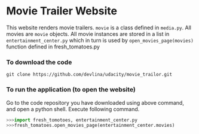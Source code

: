 # Movie Trailer Website #
This website renders movie trailers. `movie` is a class defined in `media.py`. All movies are `movie` objects.
All movie instances are stored in a list in `entertainment_center.py` which in turn is used by `open_movies_page(movies)`
function defined in fresh_tomatoes.py

### To download the code
```
git clone https://github.com/devlina/udacity/movie_trailor.git
```

### To run the application (to open the website) 
Go to the code repository you have downloaded using above command, and open a python shell. 
Execute following command.
```python
>>>import fresh_tomotoes, entertainment_center.py
>>>fresh_tomatoes.open_movies_page(entertainment_center.movies)
```
